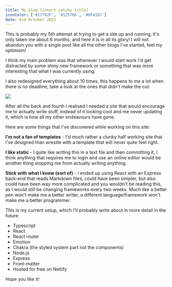 ```yaml
---
title: My blog [insert catchy title]
iconColor: ['#27792F', '#125706', '#0F4107']
date: 6rd October 2022
---
```


This is probably my 5th attempt at trying to get a site up and running, it's only taken me about 6 months, and here it is in all its glory! I will not abandon you with a single post like all the other blogs I've started, feel my optimism! 

I think my main problem was that whenever I would start work I'd get distracted by some shiny new framework or something that was more interesting that what I was currently using.

I also redesigned everything about 10 times, this happens to me a lot when there is no deadline, take a look at the ones that didn't make the cut:

![](https://i.imgur.com/lJgY3Pa.png)

After all the back and fourth I realised I needed a site that would encourage me to actually write stuff, instead of it looking cool and me never updating it, which is how all my other endeavours have gone.

Here are some things that I've discovered while working on this site:

**I'm not a fan of templates** - I'd much rather a clunky half working site that I've designed than wrestle with a template that will never quite feel right.

**I like static** - I quite like writing this in a text file and then committing it, I think anything that requires me to login and use an online editor would be another thing stopping me from actually writing anything.

**Stick with what I know (sort of)** - I ended up using React with an Express back-end that reads Markdown files, could have been simpler, but also could have been way more complicated and you wouldn't be reading this, as I would still be changing frameworks every two weeks. Much like a better pen won't make me a better writer, a different language/framework won't make me a better programmer.

This is my current setup, which I'll probably write about in more detail in the future:

- Typescript
- React
- React router
- Emotion
- Chakra (the styled system part not the components)
- Node.js
- Express
- Front-matter
- Hosted for free on Netlify

Hope you like it!

